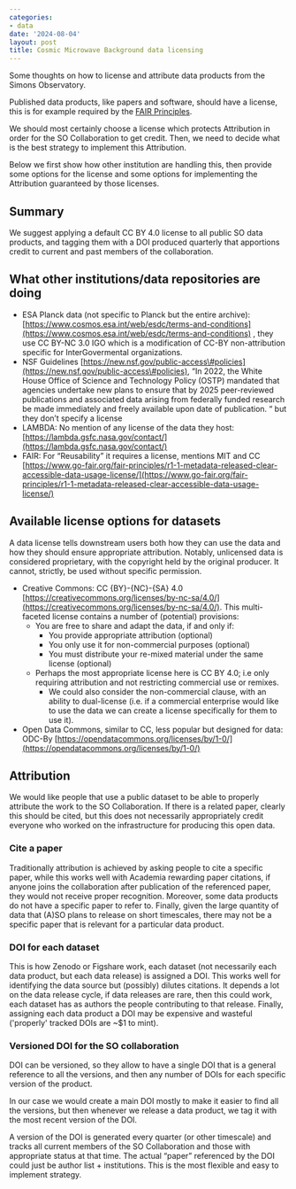 ```yaml
---
categories:
- data
date: '2024-08-04'
layout: post
title: Cosmic Microwave Background data licensing
---
```


Some thoughts on how to license and attribute data products from the Simons Observatory.

Published data products, like papers and software, should have a license, this is for example required by the [FAIR Principles](https://www.go-fair.org/fair-principles/).

We should most certainly choose a license which protects Attribution in order for the SO Collaboration to get credit. Then, we need to decide what is the best strategy to implement this Attribution.

Below we first show how other institution are handling this, then provide some options for the license and some options for implementing the Attribution guaranteed by those licenses.

## Summary

We suggest applying a default CC BY 4.0 license to all public SO data products, and tagging them with a DOI produced quarterly that apportions credit to current and past members of the collaboration.

## What other institutions/data repositories are doing

* ESA Planck data (not specific to Planck but the entire archive): [https://www.cosmos.esa.int/web/esdc/terms-and-conditions](https://www.cosmos.esa.int/web/esdc/terms-and-conditions) , they use CC BY-NC 3.0 IGO which is a modification of CC-BY non-attribution specific for InterGovermental organizations.  
* NSF Guidelines [https://new.nsf.gov/public-access\#policies](https://new.nsf.gov/public-access\#policies), “In 2022, the White House Office of Science and Technology Policy (OSTP) mandated that agencies undertake new plans to ensure that by 2025 peer-reviewed publications and associated data arising from federally funded research be made immediately and freely available upon date of publication. “ but they don’t specify a license  
* LAMBDA: No mention of any license of the data they host: [https://lambda.gsfc.nasa.gov/contact/](https://lambda.gsfc.nasa.gov/contact/)  
* FAIR: For “Reusability” it requires a license, mentions MIT and CC [https://www.go-fair.org/fair-principles/r1-1-metadata-released-clear-accessible-data-usage-license/](https://www.go-fair.org/fair-principles/r1-1-metadata-released-clear-accessible-data-usage-license/)

## Available license options for datasets

A data license tells downstream users both how they can use the data and how they should ensure appropriate attribution. Notably, unlicensed data is considered proprietary, with the copyright held by the original producer. It cannot, strictly, be used without specific permission.

* Creative Commons: CC {BY}-{NC}-{SA} 4.0 [https://creativecommons.org/licenses/by-nc-sa/4.0/](https://creativecommons.org/licenses/by-nc-sa/4.0/). This multi-faceted license contains a number of (potential) provisions:  
  * You are free to share and adapt the data, if and only if:  
    * You provide appropriate attribution (optional)  
    * You only use it for non-commercial purposes (optional)  
    * You must distribute your re-mixed material under the same license (optional)  
  * Perhaps the most appropriate license here is CC BY 4.0; i.e only requiring attribution and not restricting commercial use or remixes.  
    * We could also consider the non-commercial clause, with an ability to dual-license (i.e. if a commercial enterprise would like to use the data we can create a license specifically for them to use it).  
* Open Data Commons, similar to CC, less popular but designed for data: ODC-By [https://opendatacommons.org/licenses/by/1-0/](https://opendatacommons.org/licenses/by/1-0/)

## Attribution

We would like people that use a public dataset to be able to properly attribute the work to the SO Collaboration. If there is a related paper, clearly this should be cited, but this does not necessarily appropriately credit everyone who worked on the infrastructure for producing this open data.

### Cite a paper

Traditionally attribution is achieved by asking people to cite a specific paper, while this works well with Academia rewarding paper citations, if anyone joins the collaboration after publication of the referenced paper, they would not receive proper recognition. Moreover, some data products do not have a specific paper to refer to. Finally, given the large quantity of data that (A)SO plans to release on short timescales, there may not be a specific paper that is relevant for a particular data product.

### DOI for each dataset

This is how Zenodo or Figshare work, each dataset (not necessarily each data product, but each data release) is assigned a DOI. This works well for identifying the data source but (possibly) dilutes citations. It depends a lot on the data release cycle, if data releases are rare, then this could work, each dataset has as authors the people contributing to that release. Finally, assigning each data product a DOI may be expensive and wasteful ('properly' tracked DOIs are \~$1 to mint).

### Versioned DOI for the SO collaboration

DOI can be versioned, so they allow to have a single DOI that is a general reference to all the versions, and then any number of DOIs for each specific version of the product.

In our case we would create a main DOI mostly to make it easier to find all the versions, but then whenever we release a data product, we tag it with the most recent version of the DOI.

A version of the DOI is generated every quarter (or other timescale) and tracks all current members of the SO Collaboration and those with appropriate status at that time. The actual “paper” referenced by the DOI could just be author list \+ institutions. This is the most flexible and easy to implement strategy. 